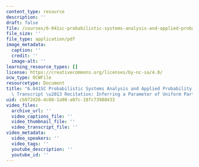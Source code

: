 ```yaml
---
content_type: resource
description: ''
draft: false
file: /courses/6-041sc-probabilistic-systems-analysis-and-applied-probability-fall-2013/cb872d264c081a98a07c18fc73988433_MIT6_041SCF13_Inferring_a_Parameter_of_Uniform_Part_2_300k.pdf
file_size: ''
file_type: application/pdf
image_metadata:
  caption: ''
  credit: ''
  image-alt: ''
learning_resource_types: []
license: https://creativecommons.org/licenses/by-nc-sa/4.0/
ocw_type: OCWFile
resourcetype: Document
title: "6.041SC Probabilistic Systems Analysis and Applied Probability, Fall 2013\
  \ Transcript \u2013 Recitation: Inferring a Parameter of Uniform Part 2"
uid: cb872d26-4c08-1a98-a07c-18fc73988433
video_files:
  archive_url: ''
  video_captions_file: ''
  video_thumbnail_file: ''
  video_transcript_file: ''
video_metadata:
  video_speakers: ''
  video_tags: ''
  youtube_description: ''
  youtube_id: ''
---
```

